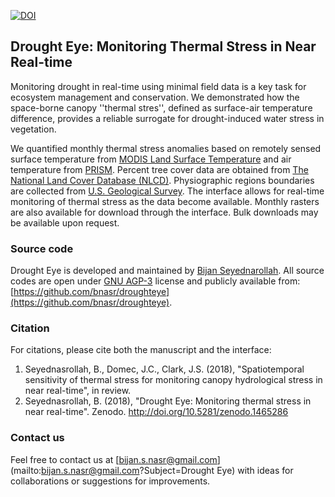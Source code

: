 [![DOI](https://zenodo.org/badge/DOI/10.5281/zenodo.1465286.svg)](https://doi.org/10.5281/zenodo.1465286)

## Drought Eye: Monitoring Thermal Stress in Near Real-time

Monitoring drought in real-time using minimal field data is a key task for ecosystem management and conservation. We demonstrated how the space-borne canopy ''thermal stres'', defined as surface-air temperature difference, provides a reliable surrogate for drought-induced water stress in vegetation.

We quantified monthly thermal stress anomalies based on remotely sensed surface temperature from [MODIS Land Surface Temperature](https://modis.gsfc.nasa.gov/data/dataprod/mod11.php) and air temperature from [PRISM](http://www.prism.oregonstate.edu/). Percent tree cover data are obtained from [The National Land Cover Database (NLCD)](https://catalog.data.gov/dataset/national-land-cover-database-nlcd-land-cover-collection). Physiographic regions boundaries are collected from [U.S. Geological Survey](https://catalog.data.gov/dataset/physiographic-divisions-of-the-conterminous-u-s). The interface allows for real-time monitoring of thermal stress as the data become available. Monthly rasters are also available for download through the interface. Bulk downloads may be available upon request.

### Source code

Drought Eye is developed and maintained by [Bijan Seyednarollah](https://bnasr.github.io). All source codes are open under [GNU AGP-3](https://www.gnu.org/licenses/agpl-3.0.en.html) license and publicly available from: [https://github.com/bnasr/droughteye](https://github.com/bnasr/droughteye).

### Citation

For citations, please cite both the manuscript and the interface:

1.  Seyednasrollah, B., Domec, J.C., Clark, J.S. (2018), "Spatiotemporal sensitivity of thermal stress for monitoring canopy hydrological stress in near real-time", in review.
2.  Seyednasrollah, B. (2018), "Drought Eye: Monitoring thermal stress in near real-time". Zenodo. http://doi.org/10.5281/zenodo.1465286

### Contact us

Feel free to contact us at [bijan.s.nasr@gmail.com](mailto:bijan.s.nasr@gmail.com?Subject=Drought Eye) with ideas for collaborations or suggestions for improvements.
